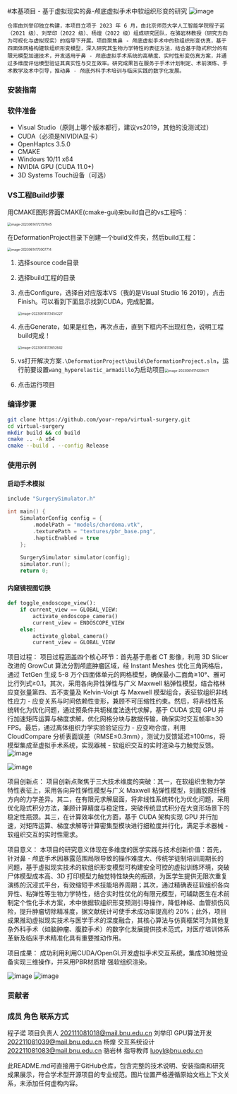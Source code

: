 #本基项目 - 基于虚拟现实的鼻-颅底虚拟手术中软组织形变的研究
![image](https://github.com/user-attachments/assets/aeb4a8ac-4b33-4f10-9891-03d7affccf2a)

    仓库由刘举印独立构建，本项目立项于 2023 年 6 月，由北京师范大学人工智能学院程子诺（2021 级）、刘举印（2022 级）、杨煌（2022 级）组成研究团队，在骆岩林教授（研究方向为可视化与虚拟现实）的指导下开展。项目聚焦鼻 - 颅底虚拟手术中的软组织形变仿真，基于四面体网格构建软组织形变模型，深入研究其生物力学特性的表征方法，结合基于隐式积分的有限元模型加速技术，开发适用于鼻 - 颅底虚拟手术系统的高精度、实时性形变仿真方案，并通过多维度评估模型验证其真实性与交互效率。研究成果旨在服务于手术计划制定、术前演练、手术教学及术中引导，推动鼻 - 颅底外科手术培训与临床实践的数字化发展。

### 安装指南

### 软件准备
- Visual Studio（原则上哪个版本都行，建议vs2019，其他的没测试过）
- CUDA（必须是NIVIDIA显卡）
- OpenHaptcs 3.5.0
- CMAKE
- Windows 10/11 x64
- NVIDIA GPU (CUDA 11.0+)
- 3D Systems Touch设备（可选）
### VS工程Build步骤

用CMAKE图形界面CMAKE(cmake-gui)来build自己的vs工程吗：

<img src="https://gitee.com/mostig/csdn-image/raw/master/data/image-20230614172757845.png" alt="image-20230614172757845" style="zoom:50%;" />

在DeformationProject目录下创建一个build文件夹，然后build工程：

<img src="https://gitee.com/mostig/csdn-image/raw/master/data/image-20230614173007714.png" alt="image-20230614173007714" style="zoom: 50%;" />

1. 选择source code目录

2. 选择build工程的目录

3. 点击Configure，选择自对应版本VS（我的是Visual Studio 16 2019），点击Finish。可以看到下面显示找到CUDA，完成配置。

   <img src="https://gitee.com/mostig/csdn-image/raw/master/data/image-20230614173454227.png" alt="image-20230614173454227" style="zoom: 50%;" />

4. 点击Generate，如果是红色，再次点击，直到下框内不出现红色，说明工程build完成！

   <img src="https://gitee.com/mostig/csdn-image/raw/master/data/image-20230614173652642.png" alt="image-20230614173652642" style="zoom:50%;" />

 5. vs打开解决方案`.\DeformationProject\build\DeformationProject.sln`，运行前要设置`wang_hyperelastic_armadillo`为启动项目<img src="https://gitee.com/mostig/csdn-image/raw/master/data/image-20230614174209471.png" alt="image-20230614174209471" style="zoom:50%;" />

 6. 点击运行项目


### 编译步骤

```bash
git clone https://github.com/your-repo/virtual-surgery.git
cd virtual-surgery
mkdir build && cd build
cmake .. -A x64
cmake --build . --config Release
```
### 使用示例
#### 启动手术模拟

```cpp
include "SurgerySimulator.h"

int main() {
    SimulatorConfig config = {
        .modelPath = "models/chordoma.vtk",
        .texturePath = "textures/pbr_base.png",
        .hapticEnabled = true
    };
    
    SurgerySimulator simulator(config);
    simulator.run();
    return 0;
```
#### 内窥镜视图切换

```python
def toggle_endoscope_view():
    if current_view == GLOBAL_VIEW:
        activate_endoscope_camera()
        current_view = ENDOSCOPE_VIEW
    else:
        activate_global_camera()
        current_view = GLOBAL_VIEW
```

项目过程：
  项目过程涵盖四个核心环节：首先基于患者 CT 影像，利用 3D Slicer 改进的 GrowCut 算法分割颅底肿瘤区域，经 Instant Meshes 优化三角网格后，通过 TetGen 生成 5-8 万个四面体单元的网格模型，确保最小二面角≥10°、雅可比行列式≥0.1。其次，采用各向异性弹性与广义 Maxwell 粘弹性模型，结合格林应变张量第四、五不变量及 Kelvin-Voigt 与 Maxwell 模型组合，表征软组织非线性应力 - 应变关系与时间依赖性变形，兼顾不可压缩性约束。然后，将非线性系统转化为优化问题，通过预条件共轭梯度法迭代求解，基于 CUDA 实现 GPU 并行加速矩阵运算与梯度求解，优化网格分块与数据传输，确保实时交互帧率≥30 FPS。最后，通过离体组织力学实验验证应力 - 应变吻合度，利用 CloudCompare 分析表面误差（RMSE≤0.3mm），测试力反馈延迟≤100ms，将模型集成至虚拟手术系统，实现器械 - 软组织交互的实时渲染与力触觉反馈。
![image](https://github.com/user-attachments/assets/2bf9f8b6-57ae-4541-8e3d-c031c6308c4e)

![image](https://github.com/user-attachments/assets/456bc49c-2377-41f4-a6b8-1cade8415b46)

项目创新点：
  项目创新点聚焦于三大技术维度的突破：其一，在软组织生物力学特性表征上，采用各向异性弹性模型与广义 Maxwell 粘弹性模型，刻画胶原纤维方向的力学差异。其二，在有限元求解层面，将非线性系统转化为优化问题，采用优化隐式积分方法，兼顾计算精度与稳定性，突破传统显式积分在大变形场景下的稳定性瓶颈。其三，在计算效率优化方面，基于 CUDA 架构实现 GPU 并行加速，对矩阵运算、梯度求解等计算密集型模块进行细粒度并行化，满足手术器械 - 软组织交互的实时性需求。

项目意义：
  本项目的研究意义体现在多维度的医学实践与技术创新价值：首先，针对鼻 - 颅底手术因暴露范围局限导致的操作难度大、传统学徒制培训周期长的问题，基于虚拟现实技术的软组织形变模型可构建安全可控的虚拟训练环境，突破尸体模型成本高、3D 打印模型力触觉特性缺失的瓶颈，为医学生提供无限次重复演练的沉浸式平台，有效缩短手术技能培养周期；其次，通过精确表征软组织各向异性、粘弹性等生物力学特性，结合实时性优化的有限元模型，可辅助医生在术前制定个性化手术方案，术中依据软组织形变预测引导操作，降低神经、血管损伤风险，提升肿瘤切除精准度，据文献统计可使手术成功率提高约 20%；此外，项目成果推动虚拟现实技术与医学手术的深度融合，其核心算法与仿真框架可为其他复杂外科手术（如脑肿瘤、腹腔手术）的数字化发展提供技术范式，对医疗培训体系革新及临床手术精准化具有重要推动作用。


项目成果：
成功利用利用CUDA/OpenGL开发虚拟手术交互系统，集成3D触觉设备实现三维操作，并采用PBR材质增 
强软组织渲染。

![image](https://github.com/user-attachments/assets/053ae4f8-75e1-41f0-a9e6-6d3771f7c694)
![image](https://github.com/user-attachments/assets/05411f98-7308-4309-b401-6eff6b134ac0)


### 贡献者
### 成员 角色 联系方式

程子诺 项目负责人 202111081018@mail.bnu.edu.cn
刘举印 GPU算法开发 202211081039@mail.bnu.edu.cn
杨煌 交互系统设计 202211081083@mail.bnu.edu.cn
骆岩林 指导教师 luoyl@bnu.edu.cn

此README.md可直接用于GitHub仓库，包含完整的技术说明、安装指南和研究成果展示，符合学术型开源项目的专业规范。图片位置严格遵循原始文档上下文关系，未添加任何虚构内容。
